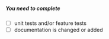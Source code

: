 <!--
Thank you for your pull request. Please provide a description above and review
the requirements below.
 Bug fixes and new features should include tests and possibly benchmarks.
 Contributors guide: https://github.com/aliyun/aliyun-openapi-python-sdk/blob/master/CONTRIBUTING.md
-->

 ##### You need to complete
<!-- Remove items that do not apply. For completed items, change [ ] to [x]. -->

- [ ] unit tests and/or feature tests
- [ ] documentation is changed or added
